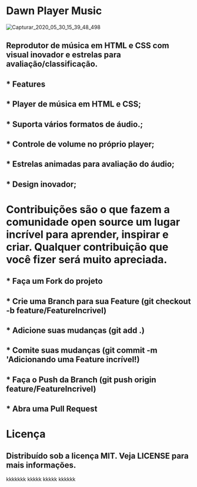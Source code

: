 #  Dawn Player Music
![Capturar_2020_05_30_15_39_48_498](https://user-images.githubusercontent.com/60757768/83336705-fd2d9c00-a28b-11ea-893e-9a4f7aa2b5f2.png)

## Reprodutor de música em HTML e CSS com visual inovador e estrelas para avaliação/classificação.


## * Features
## * Player de música em HTML e CSS;
## * Suporta vários formatos de áudio.;
## * Controle de volume no próprio player;
## * Estrelas animadas para avaliação do áudio;
## * Design inovador;


# Contribuições são o que fazem a comunidade open source um lugar incrível para aprender, inspirar e criar. Qualquer contribuição que você fizer será muito apreciada.

## * Faça um Fork do projeto
## * Crie uma Branch para sua Feature (git checkout -b feature/FeatureIncrivel)
## * Adicione suas mudanças (git add .)
## * Comite suas mudanças (git commit -m 'Adicionando uma Feature incrível!)
## * Faça o Push da Branch (git push origin feature/FeatureIncrivel)
## * Abra uma Pull Request



# Licença

## Distribuído sob a licença MIT. Veja LICENSE para mais informações.


kkkkkkk
kkkkk
kkkkk
kkkkkk
